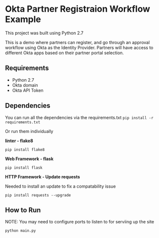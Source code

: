 # Okta Partner Registraion Workflow Example

This project was built using Python 2.7

This is a demo where partners can register, and go through an approval workflow using Okta as the Identity Provider.  Partners will have access to different Okta apps based on their partner portal selection.

## Requirements
* Python 2.7
* Okta domain
* Okta API Token

## Dependencies
You can run all the dependencies via the requirements.txt
`pip install -r requirements.txt`

Or run them individually

**linter - flake8**

`pip install flake8`

**Web Framework - flask**

`pip install flask`

**HTTP Framework - Update requests**

Needed to install an update to fix a compatability issue

`pip install requests --upgrade`

## How to Run

NOTE: You may need to configure ports to listen to for serviing up the site

`python main.py`